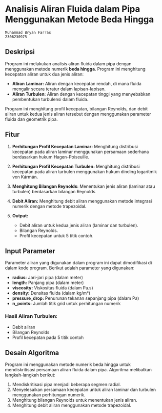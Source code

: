 # **Analisis Aliran Fluida dalam Pipa Menggunakan Metode Beda Hingga**
```
Muhammad Bryan Farras
2306230975
```
## **Deskripsi**

Program ini melakukan analisis aliran fluida dalam pipa dengan menggunakan metode numerik **beda hingga**. Program ini menghitung kecepatan aliran untuk dua jenis aliran:

* **Aliran Laminar:** Aliran dengan kecepatan rendah, di mana fluida mengalir secara teratur dalam lapisan-lapisan.
* **Aliran Turbulen:** Aliran dengan kecepatan tinggi yang menyebabkan pembentukan turbulensi dalam fluida.

Program ini menghitung profil kecepatan, bilangan Reynolds, dan debit aliran untuk kedua jenis aliran tersebut dengan menggunakan parameter fluida dan geometrik pipa.

## **Fitur**

1. **Perhitungan Profil Kecepatan Laminar:**
   Menghitung distribusi kecepatan pada aliran laminar menggunakan persamaan sederhana berdasarkan hukum Hagen-Poiseuille.

2. **Perhitungan Profil Kecepatan Turbulen:**
   Menghitung distribusi kecepatan pada aliran turbulen menggunakan hukum dinding logaritmik von Kármán.

3. **Menghitung Bilangan Reynolds:**
   Menentukan jenis aliran (laminar atau turbulen) berdasarkan bilangan Reynolds.

4. **Debit Aliran:**
   Menghitung debit aliran menggunakan metode integrasi numerik dengan metode trapezoidal.

5. **Output:**

   * Debit aliran untuk kedua jenis aliran (laminar dan turbulen).
   * Bilangan Reynolds.
   * Profil kecepatan untuk 5 titik contoh.

## **Input Parameter**

Parameter aliran yang digunakan dalam program ini dapat dimodifikasi di dalam kode program. Berikut adalah parameter yang digunakan:

* **radius:** Jari-jari pipa (dalam meter)
* **length:** Panjang pipa (dalam meter)
* **viscosity:** Viskositas fluida (dalam Pa.s)
* **density:** Densitas fluida (dalam kg/m³)
* **pressure_drop:** Penurunan tekanan sepanjang pipa (dalam Pa)
* **n\_points:** Jumlah titik grid untuk perhitungan numerik

### **Hasil Aliran Turbulen:**

* Debit aliran
* Bilangan Reynolds
* Profil kecepatan pada 5 titik contoh

## **Desain Algoritma**

Program ini menggunakan metode numerik beda hingga untuk mendiskritisasi persamaan aliran fluida dalam pipa. Algoritma melibatkan langkah-langkah berikut:

1. Mendiskritisasi pipa menjadi beberapa segmen radial.
2. Menyelesaikan persamaan kecepatan untuk aliran laminar dan turbulen menggunakan perhitungan numerik.
3. Menghitung bilangan Reynolds untuk menentukan jenis aliran.
4. Menghitung debit aliran menggunakan metode trapezoidal.
